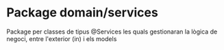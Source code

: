# Package domain/services
Package per classes de tipus @Services les quals gestionaran la lògica de negoci, entre l'exterior (in) i els models 